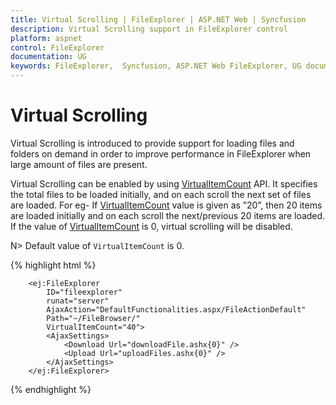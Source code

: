 ```yaml
---
title: Virtual Scrolling | FileExplorer | ASP.NET Web | Syncfusion
description: Virtual Scrolling support in FileExplorer control
platform: aspnet
control: FileExplorer
documentation: UG
keywords: FileExplorer,  Syncfusion, ASP.NET Web FileExplorer, UG document, Virtual Scrolling
---
```


# Virtual Scrolling

Virtual Scrolling is introduced to provide support for loading files and folders on demand in order to improve performance in FileExplorer when large amount of files are present.

Virtual Scrolling can be enabled by using [VirtualItemCount](https://help.syncfusion.com/api/js/ejfileexplorer#members:virtualitemcount) API. It specifies the total files to be loaded initially, and on each scroll the next set of files are loaded. For eg- If [VirtualItemCount](https://help.syncfusion.com/api/js/ejfileexplorer#members:virtualitemcount) value is given as ”20”, then 20 items are loaded initially and on each scroll the next/previous 20 items are loaded. If the value of [VirtualItemCount](https://help.syncfusion.com/api/js/ejfileexplorer#members:virtualitemcount) is 0, virtual scrolling will be disabled.

N>  Default value of `VirtualItemCount` is 0.


{% highlight html %}
    
        <ej:FileExplorer
            ID="fileexplorer"
            runat="server"
            AjaxAction="DefaultFunctionalities.aspx/FileActionDefault"
            Path="~/FileBrowser/" 
            VirtualItemCount="40">        
            <AjaxSettings>
                <Download Url="downloadFile.ashx{0}" />
                <Upload Url="uploadFiles.ashx{0}" />
            </AjaxSettings>       
        </ej:FileExplorer>

{% endhighlight %}

